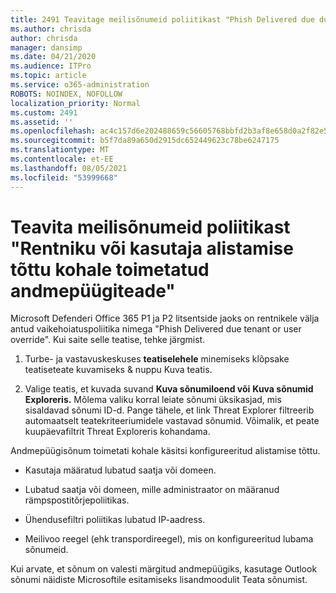 ```yaml
---
title: 2491 Teavitage meilisõnumeid poliitikast "Phish Delivered due due tenant or user override".
ms.author: chrisda
author: chrisda
manager: dansimp
ms.date: 04/21/2020
ms.audience: ITPro
ms.topic: article
ms.service: o365-administration
ROBOTS: NOINDEX, NOFOLLOW
localization_priority: Normal
ms.custom: 2491
ms.assetid: ''
ms.openlocfilehash: ac4c157d6e202488659c56605768bbfd2b3af8e658d0a2f82e529fdac6763fa9
ms.sourcegitcommit: b5f7da89a650d2915dc652449623c78be6247175
ms.translationtype: MT
ms.contentlocale: et-EE
ms.lasthandoff: 08/05/2021
ms.locfileid: "53999668"
---
```

# <a name="alert-email-messages-from-the-phish-delivered-due-to-tenant-or-user-override-policy"></a>Teavita meilisõnumeid poliitikast "Rentniku või kasutaja alistamise tõttu kohale toimetatud andmepüügiteade"

Microsoft Defenderi Office 365 P1 ja P2 litsentside jaoks on rentnikele välja antud vaikehoiatuspoliitika nimega "Phish Delivered due tenant or user override". Kui saite selle teatise, tehke järgmist.

1. Turbe- ja vastavuskeskuses **teatiselehele** minemiseks klõpsake teatiseteate kuvamiseks & nuppu Kuva teatis. 

2. Valige teatis, et kuvada suvand **Kuva sõnumiloend või** **Kuva sõnumid Exploreris.** Mõlema valiku korral leiate sõnumi üksikasjad, mis sisaldavad sõnumi ID-d. Pange tähele, et link Threat Explorer filtreerib automaatselt teatekriteeriumidele vastavad sõnumid. Võimalik, et peate kuupäevafiltrit Threat Exploreris kohandama.

Andmepüügisõnum toimetati kohale käsitsi konfigureeritud alistamise tõttu.

- Kasutaja määratud lubatud saatja või domeen.

- Lubatud saatja või domeen, mille administraator on määranud rämpspostitõrjepoliitikas.

- Ühendusefiltri poliitikas lubatud IP-aadress.

- Meilivoo reegel (ehk transpordireegel), mis on konfigureeritud lubama sõnumeid.

Kui arvate, et sõnum on valesti märgitud andmepüügiks, [](https://support.office.com/article/b5caa9f1-cdf3-4443-af8c-ff724ea719d2) kasutage Outlook sõnumi näidiste Microsoftile esitamiseks lisandmoodulit Teata sõnumist.
